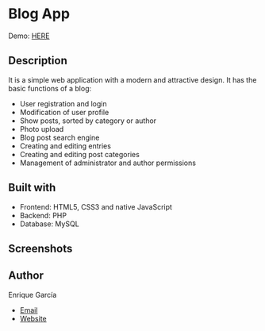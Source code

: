 # Blog App

Demo: [HERE](http://blogapp.infinityfreeapp.com)

## Description

It is a simple web application with a modern and attractive design. It has the basic functions of a blog:

- User registration and login
- Modification of user profile
- Show posts, sorted by category or author
- Photo upload
- Blog post search engine 
- Creating and editing entries
- Creating and editing post categories
- Management of administrator and author permissions

## Built with

- Frontend: HTML5, CSS3 and native JavaScript
- Backend: PHP
- Database: MySQL

## Screenshots

## Author
Enrique García

- [Email](mailto:enriquegarciagasc?subject=Hi% "Hi!")
- [Website](https://enriquegarcia.dev )
